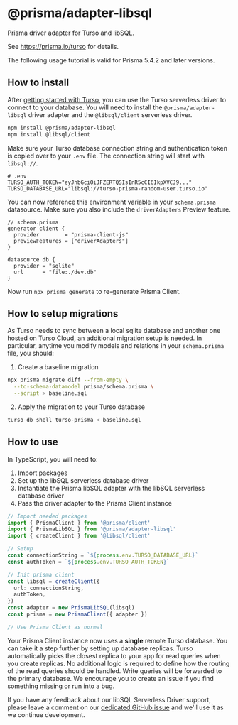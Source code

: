 # @prisma/adapter-libsql

Prisma driver adapter for Turso and libSQL.

See https://prisma.io/turso for details.

The following usage tutorial is valid for Prisma 5.4.2 and later versions.

## How to install

After [getting started with Turso](https://www.prisma.io/blog/prisma-turso-ea-support-rXGd_Tmy3UXX#create-a-database-on-turso), you can use the Turso serverless driver to connect to your database. You will need to install the `@prisma/adapter-libsql` driver adapter and the `@libsql/client` serverless driver.

```sh
npm install @prisma/adapter-libsql
npm install @libsql/client
```

Make sure your Turso database connection string and authentication token is copied over to your `.env` file. The connection string will start with `libsql://`.

```env
# .env
TURSO_AUTH_TOKEN="eyJhbGciOiJFZERTQSIsInR5cCI6IkpXVCJ9..."
TURSO_DATABASE_URL="libsql://turso-prisma-random-user.turso.io"
```

You can now reference this environment variable in your `schema.prisma` datasource. Make sure you also include the `driverAdapters` Preview feature.

```prisma
// schema.prisma
generator client {
  provider        = "prisma-client-js"
  previewFeatures = ["driverAdapters"]
}

datasource db {
  provider = "sqlite"
  url      = "file:./dev.db"
}
```

Now run `npx prisma generate` to re-generate Prisma Client.

## How to setup migrations

As Turso needs to sync between a local sqlite database and another one hosted on Turso Cloud, an additional migration setup is needed. In particular, anytime you modify models and relations in your `schema.prisma` file, you should:

1. Create a baseline migration

```sh
npx prisma migrate diff --from-empty \
  --to-schema-datamodel prisma/schema.prisma \
  --script > baseline.sql
```

2. Apply the migration to your Turso database

```sh
turso db shell turso-prisma < baseline.sql
```

## How to use

In TypeScript, you will need to:

1. Import packages
2. Set up the libSQL serverless database driver
3. Instantiate the Prisma libSQL adapter with the libSQL serverless database driver
4. Pass the driver adapter to the Prisma Client instance

```typescript
// Import needed packages
import { PrismaClient } from '@prisma/client'
import { PrismaLibSQL } from '@prisma/adapter-libsql'
import { createClient } from '@libsql/client'

// Setup
const connectionString = `${process.env.TURSO_DATABASE_URL}`
const authToken = `${process.env.TURSO_AUTH_TOKEN}`

// Init prisma client
const libsql = createClient({
  url: connectionString,
  authToken,
})
const adapter = new PrismaLibSQL(libsql)
const prisma = new PrismaClient({ adapter })

// Use Prisma Client as normal
```

Your Prisma Client instance now uses a **single** remote Turso database.
You can take it a step further by setting up database replicas. Turso automatically picks the closest replica to your app for read queries when you create replicas. No additional logic is required to define how the routing of the read queries should be handled. Write queries will be forwarded to the primary database.
We encourage you to create an issue if you find something missing or run into a bug.

If you have any feedback about our libSQL Serverless Driver support, please leave a comment on our [dedicated GitHub issue](https://github.com/prisma/prisma/discussions/21345) and we'll use it as we continue development.
